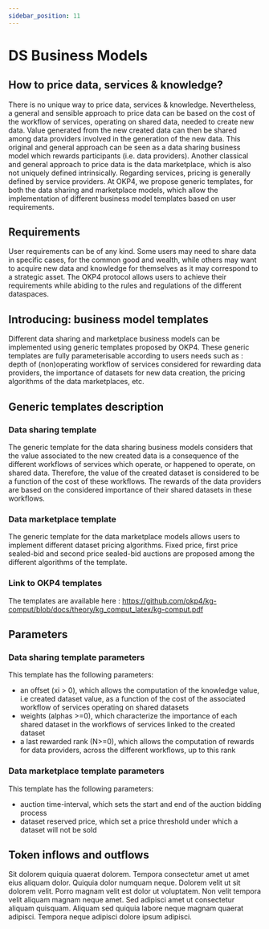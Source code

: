 ```yaml
---
sidebar_position: 11
---
```


# DS Business Models

## How to price data, services & knowledge?

There is no unique way to price data, services & knowledge.  Nevertheless, a general and sensible approach to price data can be based on the cost of the workflow of services, operating on shared data, needed to create new data.  Value generated from the new created data can then be shared among data providers involved in the generation of the new data.  This original and general approach can be seen as a data sharing business model which rewards participants (i.e. data providers).  Another classical and general approach to price data is the data marketplace, which is also not uniquely defined intrinsically.  Regarding services, pricing is generally defined by service providers.  At OKP4, we propose generic templates, for both the data sharing and marketplace models, which allow the implementation of different business model templates based on user requirements.

## Requirements

User requirements can be of any kind.  Some users may need to share data in specific cases, for the common good and wealth, while others may want to acquire new data and knowledge for themselves as it may correspond to a strategic asset.  The OKP4 protocol allows users to achieve their requirements while abiding to the rules and regulations of the different dataspaces. 

## Introducing: business model templates

Different data sharing and marketplace business models can be implemented using generic templates proposed by OKP4.  These generic templates are fully parameterisable according to users needs such as : depth of (non)operating workflow of services considered for rewarding data providers, the importance of datasets for new data creation, the pricing algorithms of the data marketplaces, etc.

## Generic templates description

### Data sharing template

The generic template for the data sharing business models considers that the value associated to the new created data is a consequence of the different workflows of services which operate, or happened to operate, on shared data.  Therefore, the value of the created dataset is considered to be a function of the cost of these workflows.  The rewards of the data providers are based on the considered importance of their shared datasets in these workflows. 

### Data marketplace template
The generic template for the data marketplace models allows users to implement different dataset pricing algorithms.  Fixed price, first price sealed-bid and second price sealed-bid auctions are proposed among the different algorithms of the template.

### Link to OKP4 templates
The templates are available here : https://github.com/okp4/kg-comput/blob/docs/theory/kg_comput_latex/kg-comput.pdf

## Parameters

### Data sharing template parameters

This template has the following parameters:

- an offset (xi > 0), which allows the computation of the knowledge value, i.e created dataset value, as a function of the cost of the associated workflow of services operating on shared datasets    
- weights (alphas >=0), which characterize the importance of each shared dataset in the workflows of services linked to the created dataset 
- a last rewarded rank (N>=0), which allows the computation of rewards for data providers, across the different workflows, up to this rank

### Data marketplace template parameters

This template has the following parameters:

- auction time-interval, which sets the start and end of the auction bidding process
- dataset reserved price, which set a price threshold under which a dataset will not be sold
    
## Token inflows and outflows

Sit dolorem quiquia quaerat dolorem. Tempora consectetur amet ut amet eius aliquam dolor. Quiquia dolor numquam neque. Dolorem velit ut sit dolorem velit. Porro magnam velit est dolor ut voluptatem. Non velit tempora velit aliquam magnam neque amet. Sed adipisci amet ut consectetur aliquam quisquam. Aliquam sed quiquia labore neque magnam quaerat adipisci. Tempora neque adipisci dolore ipsum adipisci.
